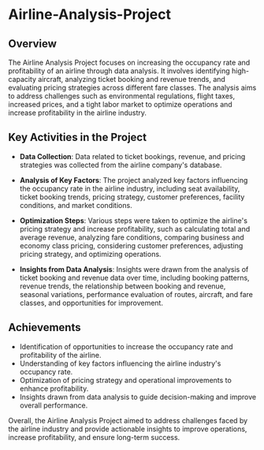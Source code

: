 # Airline-Analysis-Project

## Overview

The Airline Analysis Project focuses on increasing the occupancy rate and profitability of an airline through data analysis. It involves identifying high-capacity aircraft, analyzing ticket booking and revenue trends, and evaluating pricing strategies across different fare classes. The analysis aims to address challenges such as environmental regulations, flight taxes, increased prices, and a tight labor market to optimize operations and increase profitability in the airline industry.

## Key Activities in the Project

- **Data Collection**: Data related to ticket bookings, revenue, and pricing strategies was collected from the airline company's database.

- **Analysis of Key Factors**: The project analyzed key factors influencing the occupancy rate in the airline industry, including seat availability, ticket booking trends, pricing strategy, customer preferences, facility conditions, and market conditions.

- **Optimization Steps**: Various steps were taken to optimize the airline's pricing strategy and increase profitability, such as calculating total and average revenue, analyzing fare conditions, comparing business and economy class pricing, considering customer preferences, adjusting pricing strategy, and optimizing operations.

- **Insights from Data Analysis**: Insights were drawn from the analysis of ticket booking and revenue data over time, including booking patterns, revenue trends, the relationship between booking and revenue, seasonal variations, performance evaluation of routes, aircraft, and fare classes, and opportunities for improvement.

## Achievements

- Identification of opportunities to increase the occupancy rate and profitability of the airline.
- Understanding of key factors influencing the airline industry's occupancy rate.
- Optimization of pricing strategy and operational improvements to enhance profitability.
- Insights drawn from data analysis to guide decision-making and improve overall performance.

Overall, the Airline Analysis Project aimed to address challenges faced by the airline industry and provide actionable insights to improve operations, increase profitability, and ensure long-term success.
